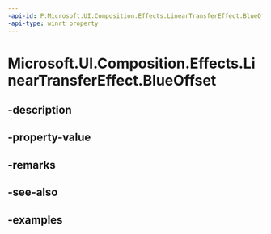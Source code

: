 ```yaml
---
-api-id: P:Microsoft.UI.Composition.Effects.LinearTransferEffect.BlueOffset
-api-type: winrt property
---
```


<!-- Property syntax.
public float BlueOffset { get;  set; }
-->

# Microsoft.UI.Composition.Effects.LinearTransferEffect.BlueOffset

## -description

## -property-value

## -remarks

## -see-also

## -examples

